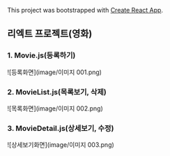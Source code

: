 This project was bootstrapped with [Create React App](https://github.com/facebook/create-react-app).

## 리엑트 프로젝트(영화)

### 1. Movie.js(등록하기)

![등록화면](image/이미지 001.png)

### 2. MovieList.js(목록보기, 삭제)

![목록화면](image/이미지 002.png)

### 3. MovieDetail.js(상세보기, 수정)

![상세보기화면](image/이미지 003.png)
